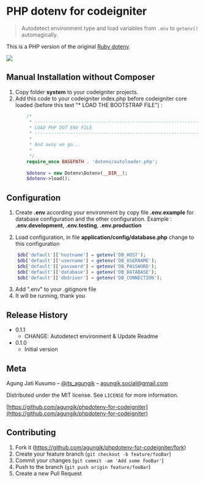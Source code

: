 # PHP dotenv for codeigniter
> Autodetect environment type and load variables from `.env` to `getenv()` automagically.

This is a PHP version of the original [Ruby dotenv](https://github.com/bkeepers/dotenv).

![](cover.png)

## Manual Installation without Composer
1. Copy folder **system** to your codeigniter projects.
2. Add this code to your codeigniter index.php before codeigniter core loaded (before this text "* LOAD THE BOOTSTRAP FILE") :
    ```php
		/*
		 * --------------------------------------------------------------------
		 * LOAD PHP DOT ENV FILE
		 * --------------------------------------------------------------------
		 *
		 * And away we go...
		 *
		 */
		require_once BASEPATH . 'dotenv/autoloader.php';
		
		$dotenv = new Dotenv\Dotenv(__DIR__);
		$dotenv->load();
    ```

## Configuration
1. Create **.env** according your environment by copy file **.env.example** for database configuration and the other configuration. 
Example : **.env.development**, **.env.testing**, **.env.production**

2. Load configuration, in file **application/config/database.php** change to this configuration
```php
	$db['default']['hostname'] = getenv('DB_HOST');
	$db['default']['username'] = getenv('DB_USERNAME');
	$db['default']['password'] = getenv('DB_PASSWORD');
	$db['default']['database'] = getenv('DB_DATABASE');
	$db['default']['dbdriver'] = getenv('DB_CONNECTION');
```
3. Add ".env" to your .gitignore file
4. It will be running, thank you

## Release History

* 0.1.1
    * CHANGE: Autodetect environment & Update Readme
* 0.1.0
    * Initial version

## Meta

Agung Jati Kusumo – [@its_agungjk](https://twitter.com/its_agungjk) – agungjk.social@gmail.com

Distributed under the MIT license. See ``LICENSE`` for more information.

[https://github.com/agungjk/phpdotenv-for-codeigniter](https://github.com/agungjk/phpdotenv-for-codeigniter)

## Contributing

1. Fork it (<https://github.com/agungjk/phpdotenv-for-codeigniter/fork>)
2. Create your feature branch (`git checkout -b feature/fooBar`)
3. Commit your changes (`git commit -am 'Add some fooBar'`)
4. Push to the branch (`git push origin feature/fooBar`)
5. Create a new Pull Request